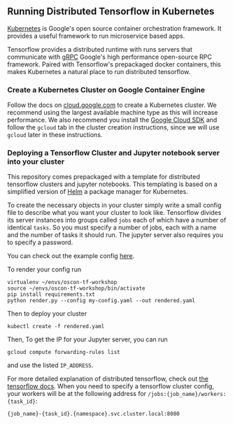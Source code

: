 
## Running Distributed Tensorflow in Kubernetes

[Kubernetes](kuberentes.io) is Google's open source container orchestration framework. It provides a useful framework to run microservice based apps.

Tensorflow provides a distributed runtime with runs servers that communicate with [gRPC](http://www.grpc.io/) Google's high performance open-source RPC framework. Paired with Tensorflow's prepackaged docker containers, this makes Kubernetes a natural place to run distributed tensorflow.

### Create a Kubernetes Cluster on Google Container Engine

Follow the docs on [cloud.google.com](https://cloud.google.com/container-engine/docs/clusters/operations) to create a Kubernetes cluster. We recommend using the largest available machine type as this will increase performance. We also recommend you install the [Google Cloud SDK](https://cloud.google.com/sdk/) and follow the `gcloud` tab in the cluster creation instructions, since we will use `gcloud` later in these instructions.

### Deploying a Tensorflow Cluster and Jupyter notebook server into your cluster

This repository comes prepackaged with a template for distributed tensorflow clusters and jupyter notebooks. This templating is based on a simplified version of [Helm](https://github.com/kubernetes/helm) a package manager for Kubernetes.

To create the necessary objects in your cluster simply write a small config file to describe what you want your cluster to look like. Tensorflow divides its server instances into groups called `jobs` each of which have a number of identical `tasks`. So you must specify a number of jobs, each with a name and the number of tasks it should run. The jupyter server also requires you to specify a password.

You can check out the example config [here](templates/config.yaml).

To render your config run

```
virtualenv ~/envs/oscon-tf-workshop
source ~/envs/oscon-tf-workshop/bin/activate
pip install requirements.txt
python render.py --config my-config.yaml --out rendered.yaml
```

Then to deploy your cluster

```
kubectl create -f rendered.yaml
```

Then, To get the IP for your Jupyter server, you can run

```
gcloud compute forwarding-rules list
```

and use the listed `IP_ADDRESS`.


For more detailed explanation of distributed tensorflow, check out [the tensorflow docs](https://github.com/tensorflow/tensorflow/blob/master/tensorflow/g3doc/how_tos/distributed/index.md). When you need to specify a tensorflow cluster config, your workers will be at the following address for `/jobs:{job_name}/workers:{task_id}`:

```
{job_name}-{task_id}.{namespace}.svc.cluster.local:8080
```

